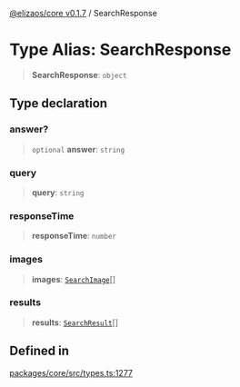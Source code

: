 [@elizaos/core v0.1.7](../index.md) / SearchResponse

# Type Alias: SearchResponse

> **SearchResponse**: `object`

## Type declaration

### answer?

> `optional` **answer**: `string`

### query

> **query**: `string`

### responseTime

> **responseTime**: `number`

### images

> **images**: [`SearchImage`](SearchImage.md)[]

### results

> **results**: [`SearchResult`](SearchResult.md)[]

## Defined in

[packages/core/src/types.ts:1277](https://github.com/elizaOS/eliza/blob/main/packages/core/src/types.ts#L1277)
